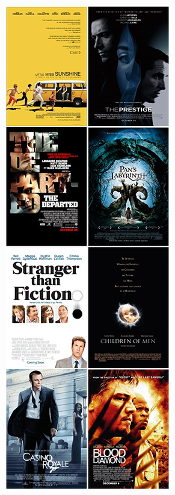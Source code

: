  [![Little Miss Sunshine](../images/Little_Miss_Sunshine_2006.jpg)](http://www.imdb.com/title/tt0449059) [![The Prestige](../images/The_Prestige_2006.jpg)](http://www.imdb.com/title/tt0482571) [![The Departed](../images/The_Departed_2006.jpg)](http://www.imdb.com/title/tt0407887) [![Pan's Labyrinth](../images/Pan's_Labyrinth_2006.jpg)](http://www.imdb.com/title/tt0457430) [![Stranger Than Fiction](../images/Stranger_Than_Fiction_2006.jpg)](http://www.imdb.com/title/tt0420223) [![Children of Men](../images/Children_of_Men_2006.jpg)](http://www.imdb.com/title/tt0206634) [![Casino Royale](../images/Casino_Royale_2006.jpg)](http://www.imdb.com/title/tt0381061) [![Blood Diamond](../images/Blood_Diamond_2006.jpg)](http://www.imdb.com/title/tt0450259)